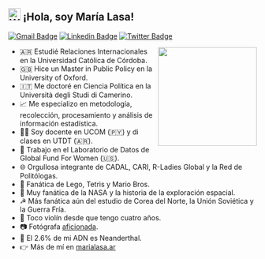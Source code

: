 ## <img src="https://raw.githubusercontent.com/MartinHeinz/MartinHeinz/master/wave.gif" width="25" height="25" alt="Waving Hand"> ¡Hola, soy María Lasa! 

[![Gmail Badge](https://img.shields.io/badge/-Gmail-c14438?style=flat&logo=Gmail&logoColor=white)](mailto:ma.angeleslasa@gmail.com "Email")
[![Linkedin Badge](https://img.shields.io/badge/-LinkedIn-0072b1?style=flat&logo=Linkedin&logoColor=white)](https://www.linkedin.com/in/marialasa/ "LinkedIn")
[![Twitter Badge](https://img.shields.io/badge/-Twitter-00acee?style=flat&logo=Twitter&logoColor=white)](https://twitter.com/intent/follow?screen_name=condolasa "Follow on Twitter")

<a href="http://marialasa.com"><img src="https://cdn-images-1.medium.com/max/126/1*CEe_RnDV4Uc92tSSfe5IYw@2x.png" align="right" height="200" /></a>

- 🇦🇷 Estudié Relaciones Internacionales en la Universidad Católica de Córdoba.
- 🇬🇧 Hice un Master in Public Policy en la University of Oxford.
- 🇮🇹 Me doctoré en Ciencia Política en la Università degli Studi di Camerino.
- 📈 Me especializo en metodología, recolección, procesamiento y análisis de información estadística.
- 👩‍🏫 Soy docente en UCOM (🇵🇾) y di clases en UTDT (🇦🇷).
- 💼 Trabajo en el Laboratorio de Datos de Global Fund For Women (🇺🇸).
- 🌐 Orgullosa integrante de CADAL, CARI, R-Ladies Global y la Red de Politólogas.
- 👾 Fanática de Lego, Tetris y Mario Bros.
- 🚀 Muy fanática de la NASA y la historia de la exploración espacial.
- ☭ Más fanática aún del estudio de Corea del Norte, la Unión Soviética y la Guerra Fría.
- 🎻 Toco violín desde que tengo cuatro años.
- 📷 Fotógrafa [aficionada](https://marialasa.github.io/website/Las%20%C3%BAltimas%20fronteras%20del%20socialismo.pdf).
- 🧬 El 2.6% de mi ADN es Neanderthal.
- 👉 Más de mí en [marialasa.ar](https://marialasa.ar)
